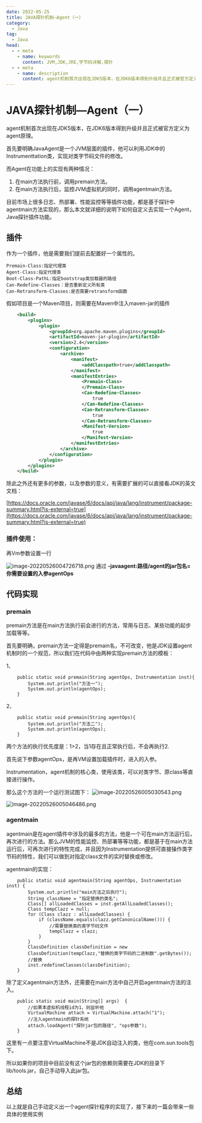 ```yaml
---
date: 2022-05-25
title: JAVA探针机制—Agent（一）
category:
  - Java
tag:
  - Java
head:
  - - meta
    - name: keywords
      content: JVM,JDK,JRE,字节码详解,探针
  - - meta
    - name: description
      content: agent机制首次出现在JDK5版本，在JDK6版本得到升级并且正式被官方定义为agent原理。
---
```

# JAVA探针机制—Agent（一）

agent机制首次出现在JDK5版本，在JDK6版本得到升级并且正式被官方定义为agent原理。

首先要明确JavaAgent是一个JVM层面的插件，他可以利用JDK中的Instrumenttation类，实现对类字节码文件的修改。

而Agent在功能上的实现有两种情况：

1. 在main方法执行前，调用premain方法。
2. 在main方法执行后，监控JVM虚拟机的同时，调用agentmain方法。

目前市场上很多日志、热部署、性能监控等等插件功能，都是基于探针中agentmain方法实现的，那么本文就详细的说明下如何自定义去实现一个Agent，Java探针插件功能。

## 插件

作为一个插件，他是需要我们提前去配置好一个属性的。

```properties
Premain-Class:指定代理类
Agent-Class:指定代理类
Boot-Class-PathL:指定bootstrap类加载器的路径
Can-Redefine-Classes：是否重新定义所有类
Can-Retransform-Classes:是否需要retransform函数
```

假如项目是一个Maven项目，则需要在Maven中注入maven-jar的插件

```xml
    <build>
        <plugins>
            <plugin>
                <groupId>org.apache.maven.plugins</groupId>
                <artifactId>maven-jar-plugin</artifactId>
                <version>2.4</version>
                <configuration>
                    <archive>
                        <manifest>
                            <addClasspath>true</addClasspath>
                        </manifest>
                        <manifestEntries>
                            <Premain-Class>                                								xyz.leyuna.laboratory.core.agent.AgentScene
                            </Premain-Class>
                            <Can-Redefine-Classes>
                                true
                            </Can-Redefine-Classes>
                            <Can-Retransform-Classes>
                                true
                            </Can-Retransform-Classes>
                            <Manifest-Version>
                                true
                            </Manifest-Version>
                        </manifestEntries>
                    </archive>
                </configuration>
            </plugin>
        </plugins>
    </build>
```

除此之外还有更多的参数，以及参数的意义，有需要扩展的可以直接看JDK的英文文档：

[https://docs.oracle.com/javase/6/docs/api/java/lang/instrument/package-summary.html?is-external=true](https://docs.oracle.com/javase/6/docs/api/java/lang/instrument/package-summary.html?is-external=true)

### 插件使用：

再Vm参数设置一行

![image-20220526004726718.png](https://leyunone-img.oss-cn-hangzhou.aliyuncs.com/image/2022-05-26/image-20220526004726718.png)
通过 **-javaagent:路径/agent的jar包名=你需要设置的入参agentOps**

## 代码实现

### premain

 premain方法是在main方法执行前会进行的方法，常用与日志、某些功能的起步加载等等。

首先要明确，premain方法一定得是premain名，不可改变，他是JDK设置agent机制时的一个规范，所以我们在代码中由两种实现premain方法的模板：

1、

```
    public static void premain(String agentOps, Instrumentation inst){
        System.out.println("方法一");
        System.out.println(agentOps);
    }
```

2、

```
    public static void premain(String agentOps){
        System.out.println("方法二");
        System.out.println(agentOps);
    }
```

两个方法的执行优先度是：1>2，当1存在且正常执行后，不会再执行2.

首先说下参数agentOps，是再VM设置加载插件时，进入的入参。

Instrumentation，agent机制的核心类，使用该类，可以对类字节、原class等直接进行操作。

那么这个方法的一个运行测试图下：
![image-20220526005030543.png](https://leyunone-img.oss-cn-hangzhou.aliyuncs.com/image/2022-05-26/image-20220526005030543.png)

![image-20220526005046486.png](https://leyunone-img.oss-cn-hangzhou.aliyuncs.com/image/2022-05-26/image-20220526005046486.png)

### agentmain

agentmain是在agent插件中涉及的最多的方法，他是一个可在main方法运行后，再次进行的方法。那么JVM的性能监控、热部署等等功能，都是基于在main方法运行后，可再次进行的特性完成，并且因为Instrumentation提供可直接操作类字节码的特性，我们可以做到对指定class文件的实时替换或修改。

agentmain的实现：

```
    public static void agentmain(String agentOps, Instrumentation inst) {
        System.out.println("main方法之后执行");
        String className = "指定替换的类名";
        Class[] allLoadedClasses = inst.getAllLoadedClasses();
        Class tempClazz = null;
        for (Class clazz : allLoadedClasses) {
            if (className.equals(clazz.getCanonicalName())) {
                //需要替换类的类字节码文件
                tempClazz = clazz;
            }
        }
        ClassDefinition classDefinition = new 	  
        ClassDefinition(tempClazz,"替换的类字节码的二进制数".getBytes());
        //替换
        inst.redefineClasses(classDefinition);
    }
```

除了定义agentmain方法外，还需要在main方法中自己开启agentmain方法的注入。

```
    public static void main(String[] args)  {
        //如果本虚拟机线程id为1，则监听他
        VirtualMachine attach = VirtualMachine.attach("1");
        //注入agentmain的探针系统
        attach.loadAgent("探针jar包的路径", "ops参数");
    }
```

这里有一点要注意VirtualMachine不是JDK自动注入的类，他在com.sun.tools包下。

所以如果你的项目中目前没有这个jar包的依赖则需要在JDK的目录下lib/tools.jar，自己手动导入此jar包。

## 总结

以上就是自己手动定义出一个agent探针程序的实现了，接下来的一篇会带来一些具体的使用实例
